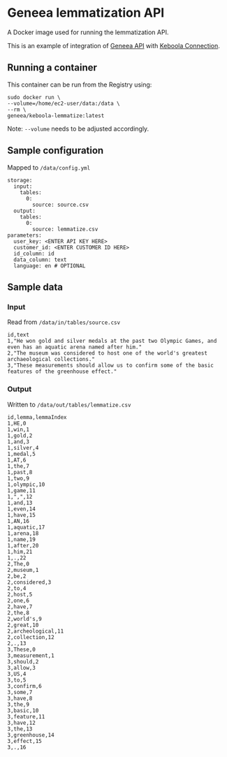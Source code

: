 # Geneea lemmatization API

A Docker image used for running the lemmatization API.

This is an example of integration of [Geneea API](https://api.geneea.com) with [Keboola Connection](https://connection.keboola.com).

## Running a container
This container can be run from the Registry using:

```
sudo docker run \
--volume=/home/ec2-user/data:/data \
--rm \
geneea/keboola-lemmatize:latest
```
Note: `--volume` needs to be adjusted accordingly.

## Sample configuration
Mapped to `/data/config.yml`

```
storage:
  input:
    tables:
      0:
        source: source.csv
  output:
    tables:
      0:
        source: lemmatize.csv
parameters:
  user_key: <ENTER API KEY HERE>
  customer_id: <ENTER CUSTOMER ID HERE>
  id_column: id
  data_column: text
  language: en # OPTIONAL
```

## Sample data

### Input
Read from `/data/in/tables/source.csv`

```
id,text
1,"He won gold and silver medals at the past two Olympic Games, and even has an aquatic arena named after him."
2,"The museum was considered to host one of the world's greatest archaeological collections."
3,"These measurements should allow us to confirm some of the basic features of the greenhouse effect."
```

### Output
Written to `/data/out/tables/lemmatize.csv`

```
id,lemma,lemmaIndex
1,HE,0
1,win,1
1,gold,2
1,and,3
1,silver,4
1,medal,5
1,AT,6
1,the,7
1,past,8
1,two,9
1,olympic,10
1,game,11
1,",",12
1,and,13
1,even,14
1,have,15
1,AN,16
1,aquatic,17
1,arena,18
1,name,19
1,after,20
1,him,21
1,.,22
2,The,0
2,museum,1
2,be,2
2,considered,3
2,to,4
2,host,5
2,one,6
2,have,7
2,the,8
2,world's,9
2,great,10
2,archeological,11
2,collection,12
2,.,13
3,These,0
3,measurement,1
3,should,2
3,allow,3
3,US,4
3,to,5
3,confirm,6
3,some,7
3,have,8
3,the,9
3,basic,10
3,feature,11
3,have,12
3,the,13
3,greenhouse,14
3,effect,15
3,.,16
```
